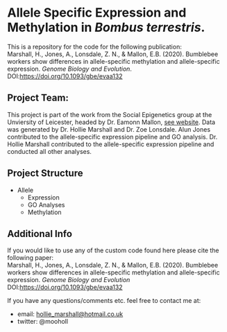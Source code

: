 # Allele Specific Expression and Methylation in *Bombus terrestris*.

This is a repository for the code for the following publication:</br>
Marshall, H., Jones, A., Lonsdale, Z. N., & Mallon, E.B. (2020). Bumblebee workers show differences in allele-specific methylation and allele-specific expression. <i>Genome Biology and Evolution</i>. DOI:https://doi.org/10.1093/gbe/evaa132

## Project Team: 

This project is part of the work from the Social Epigenetics group at the Unviersity of Leicester, headed by Dr. Eamonn Mallon, [see website](https://www2.le.ac.uk/projects/selab). Data was generated by Dr. Hollie Marshall and Dr. Zoe Lonsdale. Alun Jones contributed to the allele-specific expression pipeline and GO analysis. Dr. Hollie Marshall contributed to the allele-specific expression pipeline and conducted all other analyses.

## Project Structure
- Allele
  - Expression
  - GO Analyses
  - Methylation
  
## Additional Info

If you would like to use any of the custom code found here please cite the following paper:</br>
Marshall, H., Jones, A., Lonsdale, Z. N., & Mallon, E.B. (2020). Bumblebee workers show differences in allele-specific methylation and allele-specific expression. *Genome Biology and Evolution* DOI:https://doi.org/10.1093/gbe/evaa132

If you have any questions/comments etc. feel free to contact me at:
- email: hollie_marshall@hotmail.co.uk
- twitter: @mooholl
